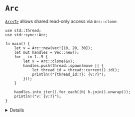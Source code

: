 # `Arc`

[`Arc<T>`][1] allows shared read-only access via `Arc::clone`:

```rust,editable
use std::thread;
use std::sync::Arc;

fn main() {
    let v = Arc::new(vec![10, 20, 30]);
    let mut handles = Vec::new();
    for _ in 1..5 {
        let v = Arc::clone(&v);
        handles.push(thread::spawn(move || {
            let thread_id = thread::current().id();
            println!("{thread_id:?}: {v:?}");
        }));
    }

    handles.into_iter().for_each(|h| h.join().unwrap());
    println!("v: {v:?}");
}
```

[1]: https://doc.rust-lang.org/std/sync/struct.Arc.html

<details>

* `Arc` stands for "Atomic Reference Counted", a thread safe version of `Rc` that uses atomic
  operations.
* `Arc<T>` implements `Clone` whether or not `T` does. It implements `Send` and `Sync` iff
  (if and only if) `T` implements them both.
* `Arc::clone()` has the cost of atomic operations that get executed, but after that the use of the
  `T` is free.
* Beware of reference cycles, `Arc` does not use a garbage collector to detect them.
    * `std::sync::Weak` can help.

</details>
